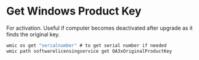 # Get Windows Product Key
For activation. Useful if computer becomes deactivated after upgrade as it finds the original key.
```cmd
wmic os get "serialnumber" # to get serial number if needed
wmic path softwarelicensingservice get OA3xOriginalProductKey
```

